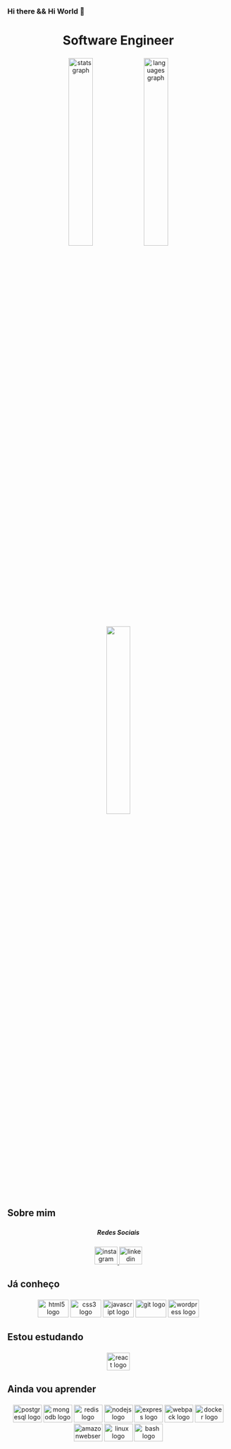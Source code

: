 <h3 align="left">Hi there && Hi World  👋</h3>

###

<h1 align="center">Software Engineer</h1>

###

<p align="left"></p>

###

<div align="center">
  <img src="https://github-readme-stats.vercel.app/api?hide_title=false&hide_rank=false&show_icons=true&include_all_commits=true&count_private=true&disable_animations=false&theme=slateorange&locale=en&hide_border=true&custom_title=GitHub Stats&username=plperera" width="33%" alt="stats graph"  />
  <img src="https://github-readme-stats.vercel.app/api/top-langs?locale=en&hide_title=false&layout=default &card_width=320&langs_count=10&theme=slateorange&hide_border=true&custom_title=Linguagens mais usadas&username=plperera" width="33%" alt="languages graph"  />
  <img src="https://github-readme-streak-stats.herokuapp.com?user=plperera&theme=slateorange&hide_border=true" width="33%">
</div>

###

<!-- <img href="https://raw.githubusercontent.com/plperera/plperera/blob/output/snake.svg" alt="Snake animation" /> -->
<!-- ![plperera snake gif](https://github.com/plperera/plperera/blob/output/github-contribution-grid-snake.svg) -->

###

<h2 align="left">Sobre mim</h2>

###

<h5 align="center">Redes Sociais</h5>

###

<div align="center">
  <a href="https://www.instagram.com/plperera/" target="_blank">
    <img src="https://raw.githubusercontent.com/maurodesouza/profile-readme-generator/master/src/assets/icons/social/instagram/default.svg" width="52" height="40" alt="instagram logo"  />
  </a>
  <a href="https://www.linkedin.com/in/pedro-pereira-0b6a0b211/" target="_blank">
    <img src="https://raw.githubusercontent.com/maurodesouza/profile-readme-generator/master/src/assets/icons/social/linkedin/default.svg" width="52" height="40" alt="linkedin logo"  />
  </a>
</div>

###

<h2 align="left">Já conheço</h2>

###

<div align="center">
  <img src="https://cdn.jsdelivr.net/gh/devicons/devicon/icons/html5/html5-original.svg" height="40" width="70" alt="html5 logo"  />
  <img src="https://cdn.jsdelivr.net/gh/devicons/devicon/icons/css3/css3-original.svg" height="40" width="70" alt="css3 logo"  />
  <img src="https://cdn.jsdelivr.net/gh/devicons/devicon/icons/javascript/javascript-original.svg" height="40" width="70" alt="javascript logo"  />
  <img src="https://cdn.jsdelivr.net/gh/devicons/devicon/icons/git/git-original.svg" height="40" width="70" alt="git logo"  />
  <img src="https://cdn.jsdelivr.net/gh/devicons/devicon/icons/wordpress/wordpress-original.svg" height="40" width="70" alt="wordpress logo"  />
</div>

###

<h2 align="left">Estou estudando</h2>

###

<div align="center">
  <img src="https://cdn.jsdelivr.net/gh/devicons/devicon/icons/react/react-original.svg" height="40" width="52" alt="react logo"  />
</div>

###

<h2 align="left">Ainda vou aprender</h2>

###

<div align="center">
  <img src="https://cdn.jsdelivr.net/gh/devicons/devicon/icons/postgresql/postgresql-original.svg" height="40" width="65" alt="postgresql logo"  />
  <img src="https://cdn.jsdelivr.net/gh/devicons/devicon/icons/mongodb/mongodb-original.svg" height="40" width="65" alt="mongodb logo"  />
  <img src="https://cdn.jsdelivr.net/gh/devicons/devicon/icons/redis/redis-original.svg" height="40" width="65" alt="redis logo"  />
  <img src="https://cdn.jsdelivr.net/gh/devicons/devicon/icons/nodejs/nodejs-original.svg" height="40" width="65" alt="nodejs logo"  />
  <img src="https://cdn.jsdelivr.net/gh/devicons/devicon/icons/express/express-original.svg" height="40" width="65" alt="express logo"  />
  <img src="https://cdn.jsdelivr.net/gh/devicons/devicon/icons/webpack/webpack-original.svg" height="40" width="65" alt="webpack logo"  />
  <img src="https://cdn.jsdelivr.net/gh/devicons/devicon/icons/docker/docker-original.svg" height="40" width="65" alt="docker logo"  />
  <img src="https://cdn.jsdelivr.net/gh/devicons/devicon/icons/amazonwebservices/amazonwebservices-original.svg" height="40" width="65" alt="amazonwebservices logo"  />
  <img src="https://cdn.jsdelivr.net/gh/devicons/devicon/icons/linux/linux-original.svg" height="40" width="65" alt="linux logo"  />
  <img src="https://cdn.jsdelivr.net/gh/devicons/devicon/icons/bash/bash-original.svg" height="40" width="65" alt="bash logo"  />
</div>


